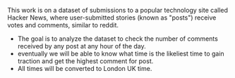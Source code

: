 This work is on a dataset of submissions to a popular technology site called Hacker News, where user-submitted stories (known as "posts") receive votes and comments, similar to reddit.
 - The goal is to analyze the dataset to check the number of comments received by any post at any hour of the day.
 - eventually we will be able to know what time is the likeliest time to gain traction and get the highest comment for post.
 - All times will be converted to London UK time.
